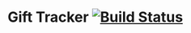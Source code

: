 Gift Tracker [![Build Status](https://secure.travis-ci.org/cleggatt/gift-tracker.png)](http://travis-ci.org/cleggatt/gift-tracker)
============